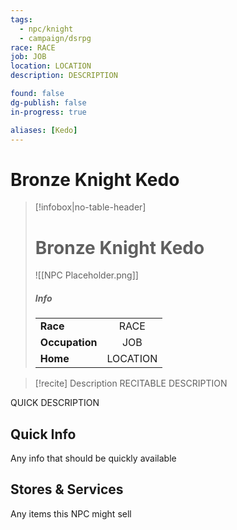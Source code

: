 ```yaml
---
tags:
  - npc/knight
  - campaign/dsrpg
race: RACE
job: JOB
location: LOCATION
description: DESCRIPTION

found: false
dg-publish: false
in-progress: true

aliases: [Kedo]
---
```


# Bronze Knight Kedo

> [!infobox|no-table-header]
> # Bronze Knight Kedo
> ![[NPC Placeholder.png]]
> ##### Info
> | | |
> | :-- | :--:|
> | **Race** | RACE |
> | **Occupation** |  JOB |
> | **Home** | LOCATION |

> [!recite] Description
> RECITABLE DESCRIPTION

QUICK DESCRIPTION

## Quick Info
Any info that should be quickly available

## Stores & Services
Any items this NPC might sell